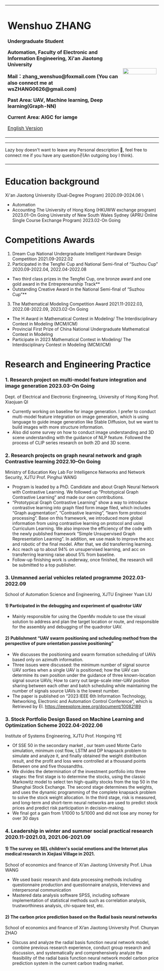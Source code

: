 <div>
<table border="0">
  <tr>
    <td width="75%">
      <h1>Wenshuo ZHANG</h1>
      <p><b>Undergraduate Student</b></p>
      <p><b>Automation, Faculty of Electronic and Information Engineering, Xi'an Jiaotong University</b></p>
      <p><b>Mail：zhang_wenshuo@foxmail.com (You can also connect me at wsZHANG0626@gmail.com)</b></p>
      <p><b>Past Area: UAV, Machine learning, Deep learning(Graph-NN)</b></p>
      <p><b>Current Area: AIGC for iamge</b></p>
      <p><a href="/index-en.html">English Version</a></p>
    </td>
    <td width="25%">
      <img src="/zhengjianzhao.jpg" width="100%">
    </td>
  </tr>
</table>
</div>

---

Lazy boy doesn't want to leave any Personal description 👀, feel free to connect me if you have any question✌️(An outgoing boy I think).

---

# Education background
Xi'an Jiaotong University (Dual-Degree Program) 2020.09-2024.06   \
* Automation
* Accounting
The University of Hong Kong (HKUWW exchange program) 2023.01-On Going
University of New South Wales Sydney (APRU Online Single Course Exchange Program) 2023.02-On Going


# Competitions Awards
1. Dream Cup National Undergraduate Intelligent Hardware Design Competition 2021.09-2022.02           
2. Participated in the Tengfei Cup and National Semi-final of “Suzhou Cup” 2020.09-2022.04, 2022.04-2022.08
* Two third class prizes in the Tengfei Cup, one bronze award and one gold award in the Entrepreneurship Track**              
* Outstanding Creative Award in the National Semi-final of “Suzhou Cup”**              
3. The Mathematical Modeling Competition Award 2021.11-2022.03, 2022.08-2022.09, 2023.02-On Going   
* The H Award in Mathematical Contest in Modeling/ The Interdisciplinary Contest in Modeling (MCM/ICM)             
* Provincial First Prize of China National Undergraduate Mathematical Contest in Modeling                   
* Participate in 2023 Mathematical Contest in Modeling/ The Interdisciplinary Contest in Modeling (MCM/ICM)            


# Research and Engineering Practice         
### 1. Research project on multi-model feature integration and image generation 2023.03-On Going            
Dept. of Electrical and Electronic Engineering, University of Hong Kong Prof. Xiaojuan QI
* Currently working on baseline for image generation. I prefer to conduct multi-model feature integration on image generation, which is using language to guide image generation like Stable Diffusion, but we want to build images with more structure information.
* Also did some survey on how to conduct image understanding and 3D scene understanding with the guidance of NLP feature. Followed the process of CLIP series research on both 2D and 3D scene.


### 2. Research projects on graph neural network and graph Contrastive learning 2022.10–On Going
Ministry of Education Key Lab For Intelligence Networks and Network Security, XJTU Prof. Pinghui WANG
* Program is leaded by a PhD. Candidate and about Graph Neural Network with Contrastive Learning. We followed up “Prototypical Graph Contrastive Learning” and made our own contributions.
* “Prototypical Graph Contrastive Learning” show a way to introduce contrastive learning into graph filed form image filed, which includes “Graph augmentation”, “Contrastive learning”, “learn form protocol processing”. Base on this framework, we introduced more global information from using contrastive learning on protocol and using Curriculum Learning. We also improve the efficiency of the code with the newly published framework “Simple Unsupervised Graph Representation Learning”. In addition, we use mask to improve the acc and robotic of the final model. After that, we did transferring learning.
* Acc reach up to about 94% on unsupervised learning, and acc on transferring learning raise about 5% from baseline.
* Follow-up finishing work is underway, once finished, the research will be submitted to a top publisher.


### 3. Unmanned aerial vehicles related programme 2022.03-2022.09
School of Automation Science and Engineering, XJTU Engineer Yuan LIU
#### 1) Participated in the debugging and experiment of quadrotor UAV
* Mainly responsible for using the OpenMv module to use the visual solution to address and plan the target location or route, and responsible for the assembly and debugging of the quadrotor UAV.
#### 2) Publishment “UAV swarm positioning and scheduling method from the perspective of pure orientation passive positioning”
* We discusses the positioning and swarm formation scheduling of UAVs based only on azimuth information.
* Three issues were discussed: the minimum number of signal source UAV sorties when a single UAV is positioned; how the UAV can determine its own position under the guidance of three known-location signal source UAVs; How to carry out large-scale inter-UAV position sharing between each other and batch scheduling while maintaining the number of signals source UAVs is the lowest number.
* The paper is published on “2023 IEEE 6th Information Technology, Networking, Electronic and Automation Control Conference”, which is Retrieved by EI. https://ieeexplore.ieee.org/document/10082189


### 3. Stock Portfolio Design Based on Machine Learning and Optimization Scheme 2022.04-2022.06
Institute of Systems Engineering, XJTU Prof. Hongxing YE
* Of SSE 50 in the secondary market , our team used Monte Carlo simulation, minimum cost flow, LSTM and DP knapsack problem to simulate and analyze it, and finally obtained the weight distribution result, and the profit and loss were controlled at a thousand points Between one and five thousandths.
* We divides the determination of the investment portfolio into three stages: the first stage is to determine the stocks, using the classic Markowitz model to select ten high-quality stocks from the top 50 in the Shanghai Stock Exchange. The second stage determines the weights, and uses the dynamic programming of the complete knapsack problem to solve the stock weight allocation. In the third stage, risk is measured, and long-term and short-term neural networks are used to predict stock prices and predict risk participation in decision-making.
* We final got a gain from 1/1000 to 5/1000 and did not lose any money for over 30 days


### 4. Leadership in winter and summer social practical research 2020.11-2021.03, 2021.06-2021.09
#### 1) The survey on SEL children's social emotions and the Internet plus medical research in Xiejiasi Village in 2021.
School of economics and finance of Xi’an Jiaotong University Prof. Lihua WANG
* We used basic research and data processing methods including questionnaire production and questionnaire analysis, Interviews and interpersonal communication
* Mastered data analysis software SPSS, including software implementation of statistical methods such as correlation analysis, trustworthiness analysis, chi-square test, etc.

#### 2) The carbon price prediction based on the Radial basis neural networks
School of economics and finance of Xi’an Jiaotong University Prof. Chunyan ZHAO
* Discuss and analyze the radial basis function neural network model, combine previous research experience, conduct group research and discussion, and systematically and comprehensively analyze the feasibility of the radial basis function neural network model carbon price prediction system in the current carbon trading market.
